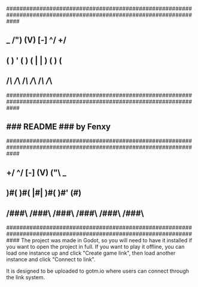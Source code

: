 ####################################################################################################################
##                                         _    /")   (V)   [-]   \^/   \+/                                        #
##                                        ( )   ' (   ) (   | |   ) (   ) (                                        #
##                                       /___\ /___\ /___\ /___\ /___\ /___\                                       #
####################################################################################################################
##                 ### README ### by Fenxy
####################################################################################################################
##                                        \+/   \^/   [-]   (V)   ("\    _                                         #
##                                        )#(   )#(   |#|   )#(   )#'   (#)                                        #
##                                       /###\ /###\ /###\ /###\ /###\ /###\                                       #
####################################################################################################################
The project was made in Godot, so you will need to have it installed if you want to open the project in full. If
you want to play it offline, you can load one instance up and click "Create game link", then load another instance
and click "Connect to link".

It is designed to be uploaded to gotm.io where users can connect through the link system.
